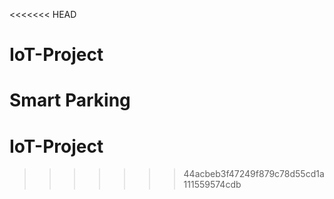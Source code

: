 <<<<<<< HEAD
# IoT-Project
Smart Parking
=======
# IoT-Project
>>>>>>> 44acbeb3f47249f879c78d55cd1a111559574cdb
